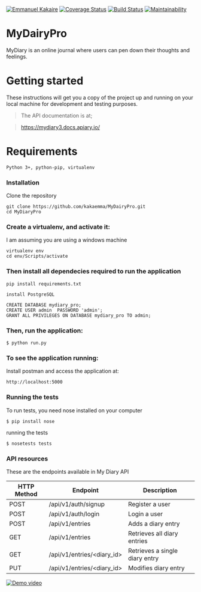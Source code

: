 [![Emmanuel Kakaire](https://img.shields.io/badge/Emmanuel%20Kakaire-MyDiary-green.svg)]()
[![Coverage Status](https://coveralls.io/repos/github/kakaemma/MyDairyPro/badge.svg?branch=challenge3)](https://coveralls.io/github/kakaemma/MyDairyPro?branch=challenge3)
[![Build Status](https://travis-ci.org/kakaemma/MyDairyPro.svg?branch=challenge2)](https://travis-ci.org/kakaemma/MyDairyPro)
[![Maintainability](https://api.codeclimate.com/v1/badges/8bff641ade47dbc52dee/maintainability)](https://codeclimate.com/github/kakaemma/MyDairyPro/maintainability)

# MyDairyPro
MyDiary is an online journal where users can pen down their thoughts and feelings.
# Getting started
These instructions will get you a copy of the project up and running on your local machine for development and testing purposes.

> The API documentation is at;

> https://mydiary3.docs.apiary.io/


# Requirements
`Python 3+, python-pip, virtualenv`

### Installation
Clone the repository

```
git clone https://github.com/kakaemma/MyDairyPro.git
cd MyDiaryPro
```

### Create a virtualenv, and activate it:
I am assuming you are using a windows machine

```
virtualenv env
cd env/Scripts/activate
```

### Then install all dependecies required to run the application

```
pip install requirements.txt
```
```
install PostgreSQL
```
```
CREATE DATABASE mydiary_pro;
CREATE USER admin  PASSWORD 'admin';
GRANT ALL PRIVILEGES ON DATABASE mydiary_pro TO admin;

```

### Then, run the application:
```
$ python run.py
```
### To see the application running:
Install postman and access the application at:

```
http://localhost:5000
```
### Running the tests
To run tests, you need nose installed on your computer
```
$ pip install nose
```
running the tests
```
$ nosetests tests
```

### API resources

These are the endpoints available in My Diary API

HTTP Method | Endpoint | Description| 
------------ | ------------- | ------------- 
POST| /api/v1/auth/signup |Register a user
POST| /api/v1/auth/login |Login a user 
POST| /api/v1/entries |Adds a diary entry 
GET| /api/v1/entries |Retrieves all diary entries 
GET| /api/v1/entries/<diary_id> |Retrieves a single diary entry 
PUT| /api/v1/entries/<diary_id> |Modifies diary entry 

[![Demo video](https://user-images.githubusercontent.com/7983999/43614225-74517850-96aa-11e8-9c24-229b853876e5.png)](https://www.youtube.com/watch?v=jst0jaaHGhY)




